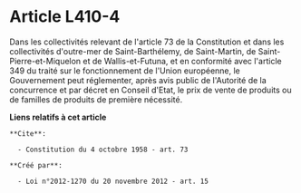 # Article L410-4

Dans les collectivités relevant de l'article 73 de la Constitution et dans les collectivités d'outre-mer de Saint-Barthélemy,
de Saint-Martin, de Saint-Pierre-et-Miquelon et de Wallis-et-Futuna, et en conformité avec l'article 349 du traité sur le
fonctionnement de l'Union européenne, le Gouvernement peut réglementer, après avis public de l'Autorité de la concurrence et
par décret en Conseil d'Etat, le prix de vente de produits ou de familles de produits de première nécessité.

**Liens relatifs à cet article**

	**Cite**:

	  - Constitution du 4 octobre 1958 - art. 73

	**Créé par**:

	  - Loi n°2012-1270 du 20 novembre 2012 - art. 15
